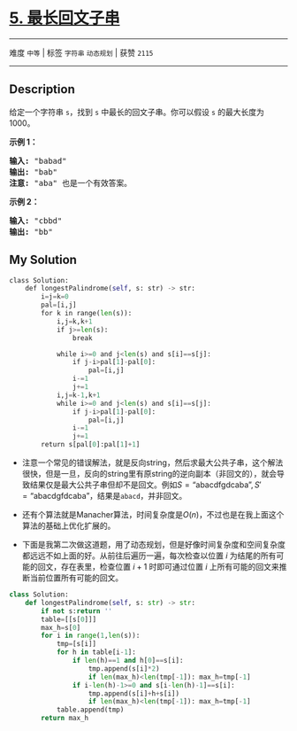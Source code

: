 # [5. 最长回文子串](https://leetcode-cn.com/problems/longest-palindromic-substring/)

---

难度 `中等` | 标签 `字符串` `动态规划`  | 获赞 `2115`

---

## Description

<p>给定一个字符串 <code>s</code>，找到 <code>s</code> 中最长的回文子串。你可以假设&nbsp;<code>s</code> 的最大长度为 1000。</p>
<p><strong>示例 1：</strong></p>
<pre><strong>输入:</strong> "babad"
<strong>输出:</strong> "bab"
<strong>注意:</strong> "aba" 也是一个有效答案。
</pre>

<p><strong>示例 2：</strong></p>
<pre><strong>输入:</strong> "cbbd"
<strong>输出:</strong> "bb"
</pre>


## My Solution

```python
class Solution:
    def longestPalindrome(self, s: str) -> str:
        i=j=k=0
        pal=[i,j]
        for k in range(len(s)):
            i,j=k,k+1
            if j>=len(s):
                break

            while i>=0 and j<len(s) and s[i]==s[j]:
                if j-i>pal[1]-pal[0]:
                    pal=[i,j]
                i-=1
                j+=1
            i,j=k-1,k+1
            while i>=0 and j<len(s) and s[i]==s[j]:
                if j-i>pal[1]-pal[0]:
                    pal=[i,j]
                i-=1
                j+=1
        return s[pal[0]:pal[1]+1]
```

- 注意一个常见的错误解法，就是反向string，然后求最大公共子串，这个解法很快，但是一旦，反向的string里有原string的逆向副本（非回文的），就会导致结果仅是最大公共子串但却不是回文。例如$S = \text{“abacdfgdcaba”}, S'=\textrm{“abacdgfdcaba”}$，结果是`abacd`，并非回文。

- 还有个算法就是Manacher算法，时间复杂度是$O(n)$，不过也是在我上面这个算法的基础上优化扩展的。

- 下面是我第二次做这道题，用了动态规划，但是好像时间复杂度和空间复杂度都远远不如上面的好。从前往后遍历一遍，每次检查以位置 $i$ 为结尾的所有可能的回文，存在表里，检查位置 $i+1$ 时即可通过位置 $i$ 上所有可能的回文来推断当前位置所有可能的回文。

```python
class Solution:
    def longestPalindrome(self, s: str) -> str:
        if not s:return ''
        table=[[s[0]]]
        max_h=s[0]
        for i in range(1,len(s)):
            tmp=[s[i]]
            for h in table[i-1]:
                if len(h)==1 and h[0]==s[i]:
                    tmp.append(s[i]*2)
                    if len(max_h)<len(tmp[-1]): max_h=tmp[-1]
                if i-len(h)-1>=0 and s[i-len(h)-1]==s[i]:
                    tmp.append(s[i]+h+s[i])
                    if len(max_h)<len(tmp[-1]): max_h=tmp[-1]
            table.append(tmp)
        return max_h
```

